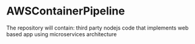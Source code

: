 # AWSContainerPipeline
The repository will contain: third party nodejs code that implements web based app using microservices architecture 
